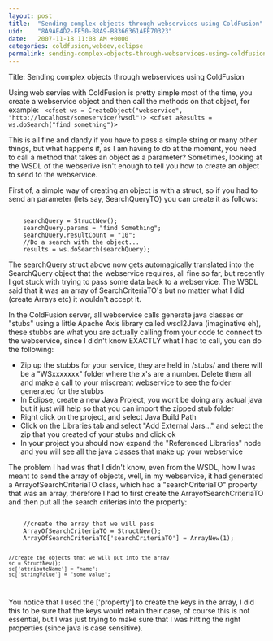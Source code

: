 ```yaml
---
layout: post
title:  "Sending complex objects through webservices using ColdFusion"
uid:	"8A9AE4D2-FE50-B8A9-B8366361AEE70323"
date:   2007-11-18 11:08 AM +0000
categories: coldfusion,webdev,eclipse
permalink: sending-complex-objects-through-webservices-using-coldfusion
---
```

Title: Sending complex objects through webservices using ColdFusion

Using web servies with ColdFusion is pretty simple most of the time, you create a webservice object and then call the methods on that object, for example:
<code>
	<cfset ws = CreateObject("webservice", "http://localhost/someservice/?wsdl")>
	<cfset aResults =  ws.doSearch("find something")>
</code>

This is all fine and dandy if you have to pass a simple string or many other things, but what happens if, as I am having to do at the moment, you need to call a method that takes an object as a parameter? Sometimes, looking at the WSDL of the webserive isn't enough to tell you how to create an object to send to the webservice.

First of, a simple way of creating an object is with a struct, so if you had to send an parameter (lets say, SearchQueryTO) you can create it as follows:

<code>
	searchQuery = StructNew();
	searchQuery.params = "find Something";
	searchQuery.resultCount = "10";
	//Do a search with the object...
	results = ws.doSearch(searchQuery);
</code>

The searchQuery struct above now gets automagically translated into the SearchQuery object that the webservice requires, all fine so far, but recently I got stuck with trying to pass some data back to a webservice. The WSDL said that it was an array of SearchCriteriaTO's but no matter what I did (create Arrays etc) it wouldn't accept it.

In the ColdFusion server, all webservice calls generate java classes or "stubs" using a little Apache Axis library called wsdl2Java (imaginative eh), these stubbs are what you are actually calling from your code to connect to the webservice, since I didn't know EXACTLY what I had to call, you can do the following: 
<ul>
	<li>Zip up the stubbs for your service, they are held in <ColdFusion8Root>/stubs/ and there will be a "WSxxxxxxx" folder where the x's are a number. Delete them all and make a call to your miscreant webservice to see the folder generated for the stubbs</li>
	<li>In Eclipse, create a new Java Project, you wont be doing any actual java but it just will help so that you can import the zipped stub folder</li>
	<li>Right click on the project, and select Java Build Path</li>
	<li>Click on the Libraries tab and select "Add External Jars..." and select the zip that you created of your stubs and click ok</li>
	<li>In your project you should now expand the "Referenced Libraries" node and you will see all the java classes that make up your webservice</li>
	
</ul>


The problem I had was that I didn't know, even from the WSDL, how I was meant to send the array of objects, well, in my webservice, it had generated a ArrayofSearchCriteriaTO class,  which had a "searchCriteriaTO" property that was an array, therefore I had to first create the ArrayofSearchCriteriaTO and then put all the search criterias into the property:

<code>
	//create the array that we will pass
	ArrayOfSearchCriteriaTO = StructNew();
	ArrayOfSearchCriteriaTO['searchCriteriaTO'] = ArrayNew(1);
	
	//create the objects that we will put into the array
	sc = StructNew();
	sc['attributeName'] = "name";
	sc['stringValue'] = "some value";
	

</code>

You notice that I used the ['property'] to create the keys in the array, I did this to be sure that the keys would retain their case, of course this is not essential, but I was just trying to make sure that I was hitting the right properties (since java is case sensitive).